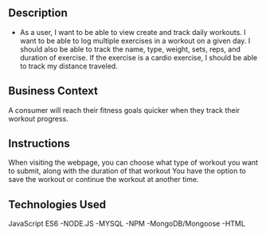 

## Description

* As a user, I want to be able to view create and track daily workouts. I want to be able to log multiple exercises in a workout on a given day. I should also be able to track the name, type, weight, sets, reps, and duration of exercise. If the exercise is a cardio exercise, I should be able to track my distance traveled.

## Business Context

A consumer will reach their fitness goals quicker when they track their workout progress.

## Instructions

When visiting the webpage, you can choose what type of workout you want to submit, along with the duration of that workout You have the option to save the workout or continue the workout at another time.

## Technologies Used

JavaScript ES6 -NODE.JS -MYSQL -NPM -MongoDB/Mongoose -HTML
